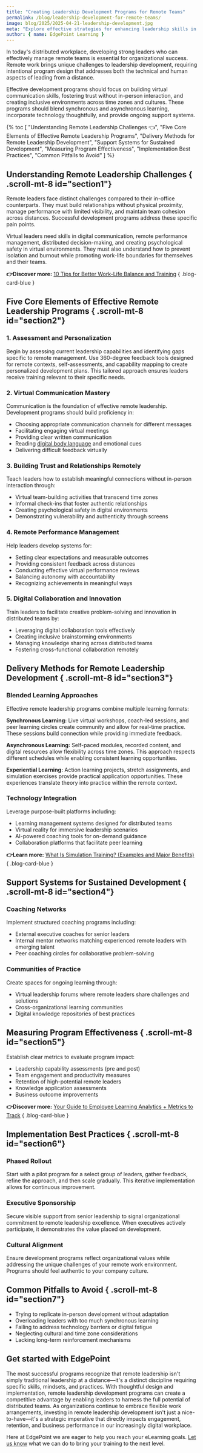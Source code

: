 ```yaml
---
title: "Creating Leadership Development Programs for Remote Teams"
permalink: /blog/leadership-development-for-remote-teams/
image: blog/2025/2025-04-21-leadership-development.jpg
meta: "Explore effective strategies for enhancing leadership skills in remote teams and boosting productivity and engagement."
author: { name: EdgePoint Learning }
---
```


In today's distributed workplace, developing strong leaders who can effectively manage remote teams is essential for organizational success. Remote work brings unique challenges to leadership development, requiring intentional program design that addresses both the technical and human aspects of leading from a distance.

Effective development programs should focus on building virtual communication skills, fostering trust without in-person interaction, and creating inclusive environments across time zones and cultures. These programs should blend synchronous and asynchronous learning, incorporate technology thoughtfully, and provide ongoing support systems.

{% toc [
  "Understanding Remote Leadership Challenges 👈",
  "Five Core Elements of Effective Remote Leadership Programs",
  "Delivery Methods for Remote Leadership Development",
  "Support Systems for Sustained Development",
  "Measuring Program Effectiveness",
  "Implementation Best Practices",
  "Common Pitfalls to Avoid"
] %}

## Understanding Remote Leadership Challenges { .scroll-mt-8 id="section1"}

Remote leaders face distinct challenges compared to their in-office counterparts. They must build relationships without physical proximity, manage performance with limited visibility, and maintain team cohesion across distances. Successful development programs address these specific pain points.

Virtual leaders need skills in digital communication, remote performance management, distributed decision-making, and creating psychological safety in virtual environments. They must also understand how to prevent isolation and burnout while promoting work-life boundaries for themselves and their teams.

**👉Discover more:** [10 Tips for Better Work-Life Balance and Training](/blog/work-life-balance-training/)
{ .blog-card-blue }

## Five Core Elements of Effective Remote Leadership Programs { .scroll-mt-8 id="section2"}

### 1\. Assessment and Personalization

Begin by assessing current leadership capabilities and identifying gaps specific to remote management. Use 360-degree feedback tools designed for remote contexts, self-assessments, and capability mapping to create personalized development plans. This tailored approach ensures leaders receive training relevant to their specific needs.

### 2\. Virtual Communication Mastery

Communication is the foundation of effective remote leadership. Development programs should build proficiency in:

* Choosing appropriate communication channels for different messages  
* Facilitating engaging virtual meetings  
* Providing clear written communication  
* Reading [digital body language](https://www.aesc.org/insights/magazine/article/communicating-new-normal-digital-body-language-erica-dhawan) and emotional cues  
* Delivering difficult feedback virtually

### 3\. Building Trust and Relationships Remotely

Teach leaders how to establish meaningful connections without in-person interaction through:

* Virtual team-building activities that transcend time zones  
* Informal check-ins that foster authentic relationships  
* Creating psychological safety in digital environments  
* Demonstrating vulnerability and authenticity through screens

### 4\. Remote Performance Management

Help leaders develop systems for:

* Setting clear expectations and measurable outcomes  
* Providing consistent feedback across distances  
* Conducting effective virtual performance reviews  
* Balancing autonomy with accountability  
* Recognizing achievements in meaningful ways

### 5\. Digital Collaboration and Innovation

Train leaders to facilitate creative problem-solving and innovation in distributed teams by:

* Leveraging digital collaboration tools effectively  
* Creating inclusive brainstorming environments  
* Managing knowledge sharing across distributed teams  
* Fostering cross-functional collaboration remotely

## Delivery Methods for Remote Leadership Development { .scroll-mt-8 id="section3"}

### Blended Learning Approaches

Effective remote leadership programs combine multiple learning formats:

**Synchronous Learning:** Live virtual workshops, coach-led sessions, and peer learning circles create community and allow for real-time practice. These sessions build connection while providing immediate feedback.

**Asynchronous Learning:** Self-paced modules, recorded content, and digital resources allow flexibility across time zones. This approach respects different schedules while enabling consistent learning opportunities.

**Experiential Learning:** Action learning projects, stretch assignments, and simulation exercises provide practical application opportunities. These experiences translate theory into practice within the remote context.

### Technology Integration

Leverage purpose-built platforms including:

* Learning management systems designed for distributed teams  
* Virtual reality for immersive leadership scenarios  
* AI-powered coaching tools for on-demand guidance  
* Collaboration platforms that facilitate peer learning

**👉Learn more:** [What Is Simulation Training? (Examples and Major Benefits)](/blog/simulation-training/)
{ .blog-card-blue }

## Support Systems for Sustained Development { .scroll-mt-8 id="section4"}

### Coaching Networks

Implement structured coaching programs including:

* External executive coaches for senior leaders  
* Internal mentor networks matching experienced remote leaders with emerging talent  
* Peer coaching circles for collaborative problem-solving

### Communities of Practice

Create spaces for ongoing learning through:

* Virtual leadership forums where remote leaders share challenges and solutions  
* Cross-organizational learning communities  
* Digital knowledge repositories of best practices

## Measuring Program Effectiveness { .scroll-mt-8 id="section5"}

Establish clear metrics to evaluate program impact:

* Leadership capability assessments (pre and post)  
* Team engagement and productivity measures  
* Retention of high-potential remote leaders  
* Knowledge application assessments  
* Business outcome improvements

**👉Discover more:** [Your Guide to Employee Learning Analytics \+ Metrics to Track](/blog/learning-analytics/)
{ .blog-card-blue }

## Implementation Best Practices { .scroll-mt-8 id="section6"}

### Phased Rollout

Start with a pilot program for a select group of leaders, gather feedback, refine the approach, and then scale gradually. This iterative implementation allows for continuous improvement.

### Executive Sponsorship

Secure visible support from senior leadership to signal organizational commitment to remote leadership excellence. When executives actively participate, it demonstrates the value placed on development.

### Cultural Alignment

Ensure development programs reflect organizational values while addressing the unique challenges of your remote work environment. Programs should feel authentic to your company culture.

## Common Pitfalls to Avoid { .scroll-mt-8 id="section7"}

* Trying to replicate in-person development without adaptation  
* Overloading leaders with too much synchronous learning  
* Failing to address technology barriers or digital fatigue  
* Neglecting cultural and time zone considerations  
* Lacking long-term reinforcement mechanisms

## Get started with EdgePoint

The most successful programs recognize that remote leadership isn't simply traditional leadership at a distance—it's a distinct discipline requiring specific skills, mindsets, and practices. With thoughtful design and implementation, remote leadership development programs can create a competitive advantage by enabling leaders to harness the full potential of distributed teams. As organizations continue to embrace flexible work arrangements, investing in remote leadership development isn't just a nice-to-have—it's a strategic imperative that directly impacts engagement, retention, and business performance in our increasingly digital workplace.

Here at EdgePoint we are eager to help you reach your eLearning goals. [Let us know](https://www.edgepointlearning.com/form/demo/#contact) what we can do to bring your training to the next level. 